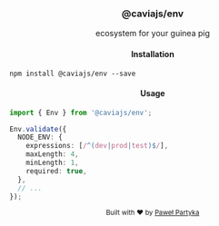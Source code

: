 <div align="center">
<h3>@caviajs/env</h3>
<p>ecosystem for your guinea pig</p>
</div>

<div align="center">
<h4>Installation</h4>
</div>

```shell
npm install @caviajs/env --save
```

<div align="center">
<h4>Usage</h4>
</div>

```typescript
import { Env } from '@caviajs/env';

Env.validate({
  NODE_ENV: {
    expressions: [/^(dev|prod|test)$/],
    maxLength: 4,
    minLength: 1,
    required: true,
  },
  // ...
});
```

<div align="center">
  <sub>Built with ❤︎ by <a href="https://partyka.dev">Paweł Partyka</a></sub>
</div>
